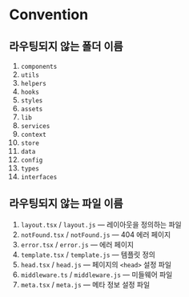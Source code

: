 # Convention

## 라우팅되지 않는 폴더 이름

1. `components`
2. `utils`
3. `helpers`
4. `hooks`
5. `styles`
6. `assets`
7. `lib`
8. `services`
9. `context`
10. `store`
11. `data`
12. `config`
13. `types`
14. `interfaces`

## 라우팅되지 않는 파일 이름

1. `layout.tsx` / `layout.js` — 레이아웃을 정의하는 파일
2. `notFound.tsx` / `notFound.js` — 404 에러 페이지
3. `error.tsx` / `error.js` — 에러 페이지
4. `template.tsx` / `template.js` — 템플릿 정의
5. `head.tsx` / `head.js` — 페이지의 `<head>` 설정 파일
6. `middleware.ts` / `middleware.js` — 미들웨어 파일
7. `meta.tsx` / `meta.js` — 메타 정보 설정 파일
